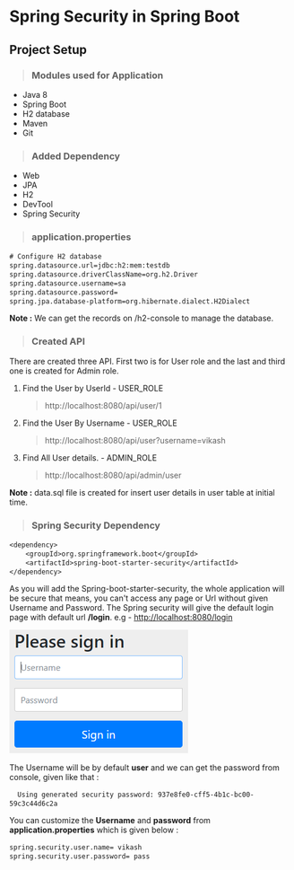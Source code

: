 # Spring Security in Spring Boot

## Project Setup

>### Modules used for Application 

 * Java 8
 * Spring Boot
 * H2 database
 * Maven
 * Git

>### Added Dependency 

 * Web
 * JPA
 * H2
 * DevTool
 * Spring Security 
>### application.properties

	# Configure H2 database
	spring.datasource.url=jdbc:h2:mem:testdb
	spring.datasource.driverClassName=org.h2.Driver
	spring.datasource.username=sa
	spring.datasource.password=
	spring.jpa.database-platform=org.hibernate.dialect.H2Dialect

**Note :** We can get the records on /h2-console to manage the database. 

>### Created API

There are created three API. First two is for User role and the last and third one is created for Admin role.

1. Find the User by UserId - USER_ROLE
	
	> http://localhost:8080/api/user/1
2. Find the User By Username - USER_ROLE
	
	> http://localhost:8080/api/user?username=vikash
3. Find All User details. - ADMIN_ROLE

	> http://localhost:8080/api/admin/user
	
**Note :** data.sql file is created for insert user details in user table at initial time.

>### Spring Security Dependency

	<dependency>
		<groupId>org.springframework.boot</groupId>
		<artifactId>spring-boot-starter-security</artifactId>
	</dependency>
	
As you will add the Spring-boot-starter-security, the whole application will be secure that means, you can't access any page or Url without given Username and Password.
The Spring security will give the default login page with default url **/login**. e.g - [http://localhost:8080/login](#http://localhost:8080/login) 

![](images/loginPage.PNG)

The Username will be by default **user** and we can get the password from console, given like that : 

	  Using generated security password: 937e8fe0-cff5-4b1c-bc00-59c3c44d6c2a
	  
You can customize the **Username** and **password** from **application.properties** which is given below :

	spring.security.user.name= vikash
	spring.security.user.password= pass










